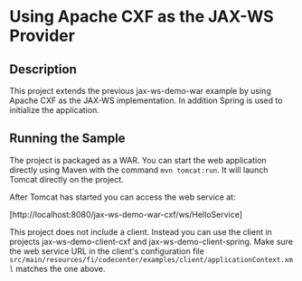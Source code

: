 Using Apache CXF as the JAX-WS Provider
=======================================

Description
-----------

This project extends the previous jax-ws-demo-war example by using
Apache CXF as the JAX-WS implementation. In addition Spring is used
to initialize the application.

Running the Sample
------------------

The project is packaged as a WAR. You can start the web application directly
using Maven with the command `mvn tomcat:run`. It will launch Tomcat directly
on the project.

After Tomcat has started you can access the web service at:

[http://localhost:8080/jax-ws-demo-war-cxf/ws/HelloService]

This project does not include a client. Instead you can use the client in
projects jax-ws-demo-client-cxf and jax-ws-demo-client-spring. Make sure the
web service URL in the client's configuration file 
`src/main/resources/fi/codecenter/examples/client/applicationContext.xml`
matches the one above.